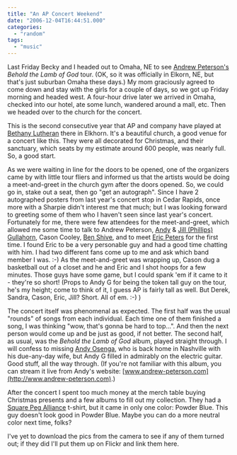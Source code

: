 ```yaml
---
title: "An AP Concert Weekend"
date: "2006-12-04T16:44:51.000"
categories: 
  - "random"
tags: 
  - "music"
---
```


Last Friday Becky and I headed out to Omaha, NE to see [Andrew Peterson's](http://www.andrew-peterson.com) _Behold the Lamb of God_ tour. (OK, so it was officially in Elkorn, NE, but that's just suburban Omaha these days.) My mom graciously agreed to come down and stay with the girls for a couple of days, so we got up Friday morning and headed west. A four-hour drive later we arrived in Omaha, checked into our hotel, ate some lunch, wandered around a mall, etc. Then we headed over to the church for the concert.

This is the second consecutive year that AP and company have played at [Bethany Lutheran](http://www.bethany-lutheran.com) there in Elkhorn. It's a beautiful church, a good venue for a concert like this. They were all decorated for Christmas, and their sanctuary, which seats by my estimate around 600 people, was nearly full. So, a good start.

As we were waiting in line for the doors to be opened, one of the organizers came by with little tour fliers and informed us that the artists would be doing a meet-and-greet in the church gym after the doors opened. So, we could go in, stake out a seat, then go "get an autograph". Since I have 2 autographed posters from last year's concert stop in Cedar Rapids, once more with a Sharpie didn't interest me that much; but I was looking forward to greeting some of them who I haven't seen since last year's concert. Fortunately for me, there were few attendees for the meet-and-greet, which allowed me some time to talk to Andrew Peterson, [Andy](http://www.andygullahorn.com) & [Jill (Phillips)](http://www.jillphillips.com) [Gullahorn](http://www.andygullahorn.com), Cason Cooley, [Ben Shive](http://www.benshive.com), and to meet [Eric Peters](http://www.ericpeters.net) for the first time. I found Eric to be a very personable guy and had a good time chatting with him. I had two different fans come up to me and ask which band member I was. :-) As the meet-and-greet was wrapping up, Cason dug a basketball out of a closet and he and Eric and I shot hoops for a few minutes. Those guys have some game, but I could spank 'em if it came to it - they're so short! (Props to Andy G for being the token tall guy on the tour, he's my height; come to think of it, I guess AP is fairly tall as well. But Derek, Sandra, Cason, Eric, Jill? Short. All of em. :-) )

The concert itself was phenomenal as expected. The first half was the usual "rounds" of songs from each individual. Each time one of them finished a song, I was thinking "wow, that's gonna be hard to top...". And then the next person would come up and be just as good, if not better. The second half, as usual, was the _Behold the Lamb of God_ album, played straight through. I will confess to missing [Andy Osenga](http://www.andrewosenga.com), who is back home in Nashville with his due-any-day wife, but Andy G filled in admirably on the electric guitar. Good stuff, all the way through. (If you're not familiar with this album, you can stream it live from Andy's website: [www.andrew-peterson.com](http://www.andrew-peterson.com).)

After the concert I spent too much money at the merch table buying Christmas presents and a few albums to fill out my collection. They had a [Square Peg Alliance](http://squarepegalliance.com) t-shirt, but it came in only one color: Powder Blue. This guy doesn't look good in Powder Blue. Maybe you can do a more neutral color next time, folks?

I've yet to download the pics from the camera to see if any of them turned out; if they did I'll put them up on Flickr and link them here.

